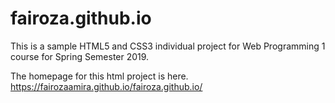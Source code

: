 # fairoza.github.io

This is a sample HTML5 and CSS3 individual project for Web Programming 1 course for Spring Semester 2019.

The homepage for this html project is here.
https://fairozaamira.github.io/fairoza.github.io/

